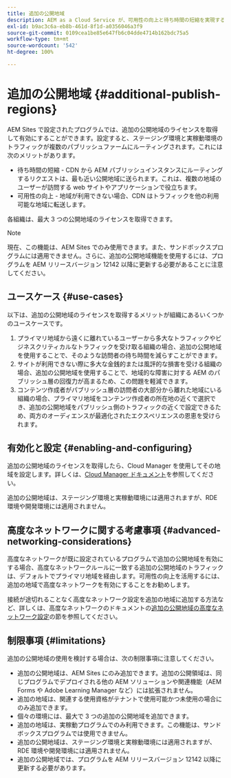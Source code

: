 ```yaml
---
title: 追加の公開地域
description: AEM as a Cloud Service が、可用性の向上と待ち時間の短縮を実現するために、追加の公開地域をサポートする方法を説明します。
exl-id: b9ac3c6a-eb8b-461d-8f1d-a0356046a3f9
source-git-commit: 0109cea1be85e647fb6c04dde4714b162bdc75a5
workflow-type: tm+mt
source-wordcount: '542'
ht-degree: 100%

---
```


# 追加の公開地域 {#additional-publish-regions}

AEM Sites で設定されたプログラムでは、追加の公開地域のライセンスを取得して有効にすることができます。設定すると、ステージング環境と実稼動環境のトラフィックが複数のパブリッシュファームにルーティングされます。これには次のメリットがあります。

* 待ち時間の短縮 - CDN から AEM パブリッシュインスタンスにルーティングするリクエストは、最も近い公開地域に送られます。これは、複数の地域のユーザーが訪問する web サイトやアプリケーションで役立ちます。
* 可用性の向上 - 地域が利用できない場合、CDN はトラフィックを他の利用可能な地域に転送します。

各組織は、最大 3 つの公開地域のライセンスを取得できます。

>[!NOTE]
>
>現在、この機能は、AEM Sites でのみ使用できます。また、サンドボックスプログラムには適用できません。さらに、追加の公開地域機能を使用するには、プログラムを AEM リリースバージョン 12142 以降に更新する必要があることに注意してください。

## ユースケース {#use-cases}

以下は、追加の公開地域のライセンスを取得するメリットが組織にあるいくつかのユースケースです。

1. プライマリ地域から遠くに離れているユーザーから多大なトラフィックやビジネスクリティカルなトラフィックを受け取る組織の場合、追加の公開地域を使用することで、そのような訪問者の待ち時間を減らすことができます。
1. サイトが利用できない際に多大な金銭的または風評的な損害を受ける組織の場合、追加の公開地域を使用することで、地域的な障害に対する AEM のパブリッシュ層の回復力が高まるため、この問題を軽減できます。
1. コンテンツ作成者がパブリッシュ層の訪問者の大部分から離れた地域にいる組織の場合、プライマリ地域をコンテンツ作成者の所在地の近くで選択でき、追加の公開地域をパブリッシュ側のトラフィックの近くで設定できるため、両方のオーディエンスが最適化されたエクスペリエンスの恩恵を受けられます。

## 有効化と設定 {#enabling-and-configuring}

追加の公開地域のライセンスを取得したら、Cloud Manager を使用してその地域を設定します。詳しくは、[Cloud Manager ドキュメント](/help/implementing/cloud-manager/manage-environments.md#multiple-regions)を参照してください。

追加の公開地域は、ステージング環境と実稼動環境には適用されますが、RDE 環境や開発環境には適用されません。

## 高度なネットワークに関する考慮事項 {#advanced-networking-considerations}

高度なネットワークが既に設定されているプログラムで追加の公開地域を有効にする場合、高度なネットワークルールに一致する追加の公開地域のトラフィックは、デフォルトでプライマリ地域を経由します。可用性の向上を活用するには、追加の地域で高度なネットワークを有効にすることをお勧めします。

接続が途切れることなく高度なネットワーク設定を追加の地域に追加する方法など、詳しくは、高度なネットワークのドキュメントの[追加の公開地域の高度なネットワーク設定](/help/security/configuring-advanced-networking.md#advanced-networking-configuration-for-additional-publish-regions)の節を参照してください。

## 制限事項 {#limitations}

追加の公開地域の使用を検討する場合は、次の制限事項に注意してください。

* 追加の公開地域は、AEM Sites にのみ追加できます。追加の公開領域は、同じプログラムでデプロイされる他の AEM ソリューションや関連機能（AEM Forms や Adobe Learning Manager など）には拡張されません。
* 追加の地域は、関連する使用資格がテナントで使用可能かつ未使用の場合にのみ追加できます。
* 個々の環境には、最大で 3 つの追加の公開地域を追加できます。
* 追加の地域は、実稼動プログラムでのみ利用できます。この機能は、サンドボックスプログラムでは使用できません。
* 追加の公開地域は、ステージング環境と実稼動環境には適用されますが、RDE 環境や開発環境には適用されません。
* 追加の公開地域では、プログラムを AEM リリースバージョン 12142 以降に更新する必要があります。
